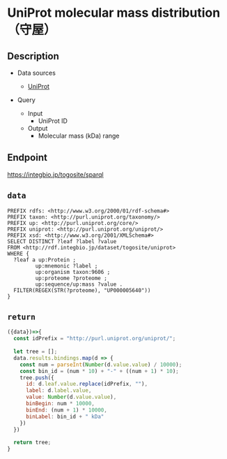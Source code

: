 # UniProt molecular mass distribution（守屋）

## Description

- Data sources
    - [UniProt](https://www.uniprot.org/)

- Query
    - Input
        - UniProt ID
    - Output
        - Molecular mass (kDa) range

## Endpoint
https://integbio.jp/togosite/sparql

## `data`
```sparql
PREFIX rdfs: <http://www.w3.org/2000/01/rdf-schema#>
PREFIX taxon: <http://purl.uniprot.org/taxonomy/>
PREFIX up: <http://purl.uniprot.org/core/>
PREFIX uniprot: <http://purl.uniprot.org/uniprot/>
PREFIX xsd: <http://www.w3.org/2001/XMLSchema#>
SELECT DISTINCT ?leaf ?label ?value        
FROM <http://rdf.integbio.jp/dataset/togosite/uniprot>
WHERE {
  ?leaf a up:Protein ;
         up:mnemonic ?label ;
         up:organism taxon:9606 ;
         up:proteome ?proteome ;
         up:sequence/up:mass ?value .
  FILTER(REGEX(STR(?proteome), "UP000005640"))
}
```

## `return`
```javascript
({data})=>{
  const idPrefix = "http://purl.uniprot.org/uniprot/";
  
  let tree = [];
  data.results.bindings.map(d => {
    const num = parseInt(Number(d.value.value) / 10000);
    const bin_id = (num * 10) + "-" + ((num + 1) * 10);
    tree.push({
      id: d.leaf.value.replace(idPrefix, ""),
      label: d.label.value,
      value: Number(d.value.value),
      binBegin: num * 10000,
      binEnd: (num + 1) * 10000,
      binLabel: bin_id + " kDa"
    })
  })
  
  return tree;
}
```